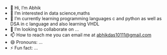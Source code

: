 - 👋 Hi, I’m Abhik
- 👀 I’m interested in data science,maths
- 🌱 I’m currently learning programming languages c and python as well as DSA in c language and also learning VHDL 
- 💞️ I’m looking to collaborate on ...
- 📫 How to reach me you can email me at abhikdas10111@gmail.com
- 😄 Pronouns: ...
- ⚡ Fun fact: ...

<!---
Abhik128911/Abhik128911 is a ✨ special ✨ repository because its `README.md` (this file) appears on your GitHub profile.
You can click the Preview link to take a look at your changes.
--->
